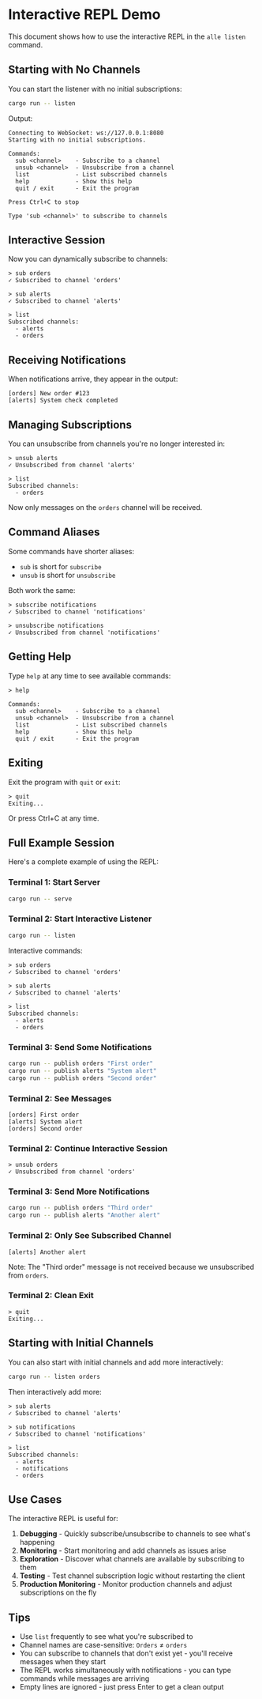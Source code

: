 # Interactive REPL Demo

This document shows how to use the interactive REPL in the `alle listen` command.

## Starting with No Channels

You can start the listener with no initial subscriptions:

```bash
cargo run -- listen
```

Output:
```
Connecting to WebSocket: ws://127.0.0.1:8080
Starting with no initial subscriptions.

Commands:
  sub <channel>    - Subscribe to a channel
  unsub <channel>  - Unsubscribe from a channel
  list             - List subscribed channels
  help             - Show this help
  quit / exit      - Exit the program

Press Ctrl+C to stop

Type 'sub <channel>' to subscribe to channels

```

## Interactive Session

Now you can dynamically subscribe to channels:

```
> sub orders
✓ Subscribed to channel 'orders'

> sub alerts
✓ Subscribed to channel 'alerts'

> list
Subscribed channels:
  - alerts
  - orders
```

## Receiving Notifications

When notifications arrive, they appear in the output:

```
[orders] New order #123
[alerts] System check completed
```

## Managing Subscriptions

You can unsubscribe from channels you're no longer interested in:

```
> unsub alerts
✓ Unsubscribed from channel 'alerts'

> list
Subscribed channels:
  - orders
```

Now only messages on the `orders` channel will be received.

## Command Aliases

Some commands have shorter aliases:

- `sub` is short for `subscribe`
- `unsub` is short for `unsubscribe`

Both work the same:

```
> subscribe notifications
✓ Subscribed to channel 'notifications'

> unsubscribe notifications
✓ Unsubscribed from channel 'notifications'
```

## Getting Help

Type `help` at any time to see available commands:

```
> help

Commands:
  sub <channel>    - Subscribe to a channel
  unsub <channel>  - Unsubscribe from a channel
  list             - List subscribed channels
  help             - Show this help
  quit / exit      - Exit the program

```

## Exiting

Exit the program with `quit` or `exit`:

```
> quit
Exiting...
```

Or press Ctrl+C at any time.

## Full Example Session

Here's a complete example of using the REPL:

### Terminal 1: Start Server
```bash
cargo run -- serve
```

### Terminal 2: Start Interactive Listener
```bash
cargo run -- listen
```

Interactive commands:
```
> sub orders
✓ Subscribed to channel 'orders'

> sub alerts
✓ Subscribed to channel 'alerts'

> list
Subscribed channels:
  - alerts
  - orders
```

### Terminal 3: Send Some Notifications
```bash
cargo run -- publish orders "First order"
cargo run -- publish alerts "System alert"
cargo run -- publish orders "Second order"
```

### Terminal 2: See Messages
```
[orders] First order
[alerts] System alert
[orders] Second order
```

### Terminal 2: Continue Interactive Session
```
> unsub orders
✓ Unsubscribed from channel 'orders'
```

### Terminal 3: Send More Notifications
```bash
cargo run -- publish orders "Third order"
cargo run -- publish alerts "Another alert"
```

### Terminal 2: Only See Subscribed Channel
```
[alerts] Another alert
```

Note: The "Third order" message is not received because we unsubscribed from `orders`.

### Terminal 2: Clean Exit
```
> quit
Exiting...
```

## Starting with Initial Channels

You can also start with initial channels and add more interactively:

```bash
cargo run -- listen orders
```

Then interactively add more:
```
> sub alerts
✓ Subscribed to channel 'alerts'

> sub notifications
✓ Subscribed to channel 'notifications'

> list
Subscribed channels:
  - alerts
  - notifications
  - orders
```

## Use Cases

The interactive REPL is useful for:

1. **Debugging** - Quickly subscribe/unsubscribe to channels to see what's happening
2. **Monitoring** - Start monitoring and add channels as issues arise
3. **Exploration** - Discover what channels are available by subscribing to them
4. **Testing** - Test channel subscription logic without restarting the client
5. **Production Monitoring** - Monitor production channels and adjust subscriptions on the fly

## Tips

- Use `list` frequently to see what you're subscribed to
- Channel names are case-sensitive: `Orders` ≠ `orders`
- You can subscribe to channels that don't exist yet - you'll receive messages when they start
- The REPL works simultaneously with notifications - you can type commands while messages are arriving
- Empty lines are ignored - just press Enter to get a clean output
